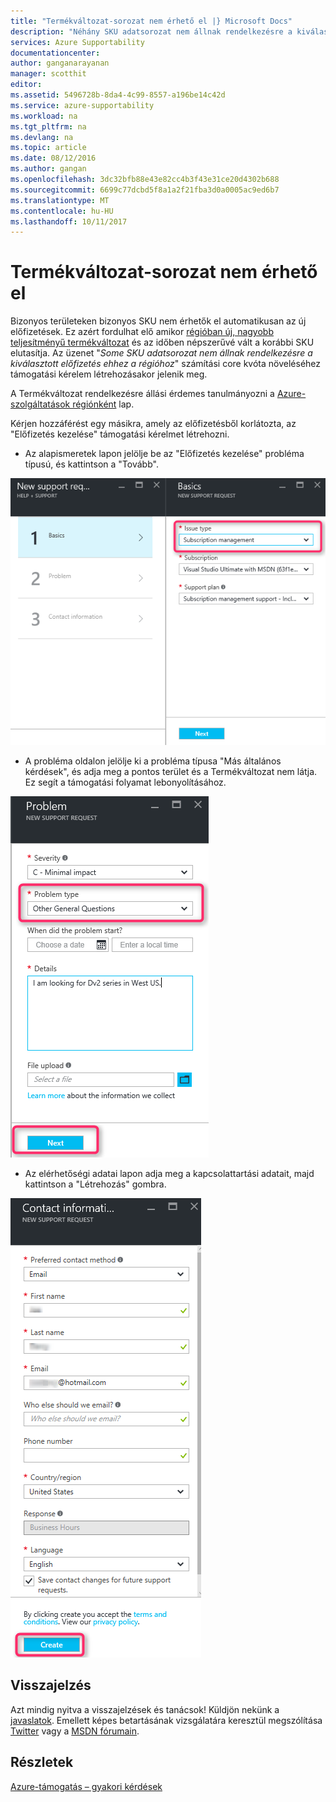 ```yaml
---
title: "Termékváltozat-sorozat nem érhető el |} Microsoft Docs"
description: "Néhány SKU adatsorozat nem állnak rendelkezésre a kiválasztott előfizetés ehhez a régióhoz."
services: Azure Supportability
documentationcenter: 
author: ganganarayanan
manager: scotthit
editor: 
ms.assetid: 5496728b-8da4-4c99-8557-a196be14c42d
ms.service: azure-supportability
ms.workload: na
ms.tgt_pltfrm: na
ms.devlang: na
ms.topic: article
ms.date: 08/12/2016
ms.author: gangan
ms.openlocfilehash: 3dc32bfb88e43e82cc4b3f43e31ce20d4302b688
ms.sourcegitcommit: 6699c77dcbd5f8a1a2f21fba3d0a0005ac9ed6b7
ms.translationtype: MT
ms.contentlocale: hu-HU
ms.lasthandoff: 10/11/2017
---
```

# <a name="sku-series-unavailable"></a>Termékváltozat-sorozat nem érhető el
Bizonyos területeken bizonyos SKU nem érhetők el automatikusan az új előfizetések.  Ez azért fordulhat elő amikor [régióban új, nagyobb teljesítményű termékváltozat](https://azure.microsoft.com/updates/announcing-new-dv2-series-virtual-machine-size/) és az időben népszerűvé vált a korábbi SKU elutasítja.
Az üzenet "*Some SKU adatsorozat nem állnak rendelkezésre a kiválasztott előfizetés ehhez a régióhoz*" számítási core kvóta növeléséhez támogatási kérelem létrehozásakor jelenik meg.

A Termékváltozat rendelkezésre állási érdemes tanulmányozni a [Azure-szolgáltatások régiónként](https://azure.microsoft.com/regions/#services) lap. 

Kérjen hozzáférést egy másikra, amely az előfizetésből korlátozta, az "Előfizetés kezelése" támogatási kérelmet létrehozni.

* Az alapismeretek lapon jelölje be az "Előfizetés kezelése" probléma típusú, és kattintson a "Tovább".

![Alapvető beállítások panel](./media/SKU-series-unavailable/BasicsSubMgmt.png)

* A probléma oldalon jelölje ki a probléma típusa "Más általános kérdések", és adja meg a pontos terület és a Termékváltozat nem látja.
  Ez segít a támogatási folyamat lebonyolításához.

![Probléma](./media/SKU-series-unavailable/ProblemSubMgmt.png)

* Az elérhetőségi adatai lapon adja meg a kapcsolattartási adatait, majd kattintson a "Létrehozás" gombra.

![Kapcsolattartási adatok](./media/SKU-series-unavailable/ContactInformation.png)

## <a name="feedback"></a>Visszajelzés
Azt mindig nyitva a visszajelzések és tanácsok! Küldjön nekünk a [javaslatok](https://feedback.azure.com/forums/266794-support-feedback). Emellett képes betartásának vizsgálatára keresztül megszólítása [Twitter](https://twitter.com/azuresupport) vagy a [MSDN fórumain](https://social.msdn.microsoft.com/Forums/azure).

## <a name="learn-more"></a>Részletek
[Azure-támogatás – gyakori kérdések](https://azure.microsoft.com/support/faq)

